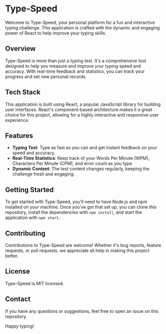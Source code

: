 # Type-Speed

Welcome to Type-Speed, your personal platform for a fun and interactive typing challenge. This application is crafted with the dynamic and engaging power of React to help improve your typing skills.

## Overview

Type-Speed is more than just a typing test. It's a comprehensive tool designed to help you measure and improve your typing speed and accuracy. With real-time feedback and statistics, you can track your progress and set new personal records.

## Tech Stack

This application is built using React, a popular JavaScript library for building user interfaces. React's component-based architecture makes it a great choice for this project, allowing for a highly interactive and responsive user experience.

## Features

- **Typing Test**: Type as fast as you can and get instant feedback on your speed and accuracy.
- **Real-Time Statistics**: Keep track of your Words Per Minute (WPM), Characters Per Minute (CPM), and error count as you type.
- **Dynamic Content**: The test content changes regularly, keeping the challenge fresh and engaging.

## Getting Started

To get started with Type-Speed, you'll need to have Node.js and npm installed on your machine. Once you've got that set up, you can clone this repository, install the dependencies with `npm install`, and start the application with `npm start`.

## Contributing

Contributions to Type-Speed are welcome! Whether it's bug reports, feature requests, or pull requests, we appreciate all help in making this project better.

## License

Type-Speed is MIT licensed.

## Contact

If you have any questions or suggestions, feel free to open an issue on this repository.

Happy typing!
